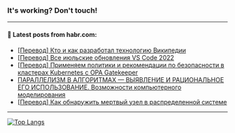 ### It's working? Don't touch!

---
<!--
#### 🛠️ Technical stack:

![C++](https://img.shields.io/badge/C++-informational?logo=c%2B%2B&style=flat&logoColor=white&color=9C033A)
![Java](https://img.shields.io/badge/Java-informational?logo=java&style=flat&logoColor=white&color=007396)
![Kotlin](https://img.shields.io/badge/Kotlin-informational?logo=Kotlin&style=flat&logoColor=white&color=0095D5)
![JS](https://img.shields.io/badge/JS-informational?logo=javaScript&style=flat&logoColor=black&color=F7Df1E) <br>
![HTML5](https://img.shields.io/badge/HTML5-informational?logo=html5&style=flat&logoColor=white&color=E34F26)
![CSS3](https://img.shields.io/badge/CSS3-informational?logo=css3&style=flat&logoColor=white&color=157286)
![Sass](https://img.shields.io/badge/Saas-informational?logo=sass&style=flat&logoColor=white&color=hotpink)
![PHP](https://img.shields.io/badge/PHP-informational?logo=php&style=flat&logoColor=white&color=777BB4) <br>
![WebPAck](https://img.shields.io/badge/WebPack-informational?logo=webPack&style=flat&logoColor=white&color=FF6F00)
![Bootstrap](https://img.shields.io/badge/Bootstrap-informational?logo=Bootstrap&style=flat&logoColor=white&color=7952B3)
![MySQL](https://img.shields.io/badge/MySQL-informational?logo=MySQL&style=flat&logoColor=white&color=00f) <br>
![NodeJS](https://img.shields.io/badge/NodeJS-informational?logo=node.js&style=flat&logoColor=white&color=43853D)
![Spring](https://img.shields.io/badge/Spring-informational?logo=Spring&style=flat&logoColor=white&color=0A9EDC)
![Angular](https://img.shields.io/badge/Vue-informational?logo=vue.js&style=flat&logoColor=white&color=red)
![Git](https://img.shields.io/badge/Git-informational?logo=git&style=flat&logoColor=white&color=darkorange)

___
-->

#### 💬 Latest posts from habr.com:

<!-- BLOG-POST-LIST:START -->
- [[Перевод] Кто и как разработал технологию Википедии](https://habr.com/ru/post/688338/?utm_source=habrahabr&utm_medium=rss&utm_campaign=688338)
- [[Перевод] Все июльские обновления VS Code 2022](https://habr.com/ru/post/683740/?utm_source=habrahabr&utm_medium=rss&utm_campaign=683740)
- [[Перевод] Применяем политики и рекомендации по безопасности в кластерах Kubernetes с OPA Gatekeeper](https://habr.com/ru/post/688268/?utm_source=habrahabr&utm_medium=rss&utm_campaign=688268)
- [ПАРАЛЛЕЛИЗМ В АЛГОРИТМАХ — ВЫЯВЛЕ́НИЕ И РАЦИОНАЛЬНОЕ ЕГО ИСПОЛЬЗОВАНИЕ. Возможности компьютерного моделирования](https://habr.com/ru/post/688196/?utm_source=habrahabr&utm_medium=rss&utm_campaign=688196)
- [[Перевод] Как обнаружить мертвый узел в распределенной системе](https://habr.com/ru/post/688274/?utm_source=habrahabr&utm_medium=rss&utm_campaign=688274)
<!-- BLOG-POST-LIST:END -->

---

[![Top Langs](https://github-readme-stats.vercel.app/api/top-langs/?username=zloylis&layout=compact&hide_border=true&theme=dracula)](https://github.com/zloylis)
